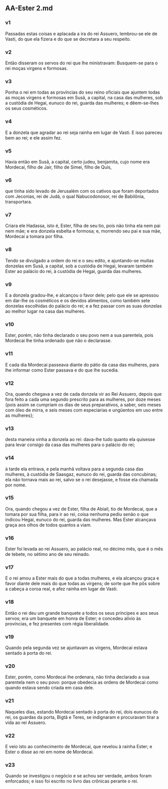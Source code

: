 ## AA-Ester 2.md
### v1
 Passadas estas coisas e aplacada a ira do rei Assuero, lembrou-se ele de Vasti, do que ela fizera e do que se decretara a seu respeito.
### v2
 Então disseram os servos do rei que lhe ministravam: Busquem-se para o rei moças virgens e formosas.
### v3
 Ponha o rei em todas as províncias do seu reino oficiais que ajuntem todas as moças virgens e formosas em Susã, a capital, na casa das mulheres, sob a custódia de Hegai, eunuco do rei, guarda das mulheres; e dêem-se-lhes os seus cosméticos.
### v4
 E a donzela que agradar ao rei seja rainha em lugar de Vasti. E isso pareceu bem ao rei; e ele assim fez.
### v5
 Havia então em Susã, a capital, certo judeu, benjamita, cujo nome era Mordecai, filho de Jair, filho de Simei, filho de Quis,
### v6
 que tinha sido levado de Jerusalém com os cativos que foram deportados com Jeconias, rei de Judá, o qual Nabucodonosor, rei de Babilônia, transportara.
### v7
 Criara ele Hadassa, isto é, Ester, filha de seu tio, pois não tinha ela nem pai nem mãe; e era donzela esbelta e formosa; e, morrendo seu pai e sua mãe, Mordecai a tomara por filha.
### v8
 Tendo se divulgado a ordem do rei e o seu edito, e ajuntando-se muitas donzelas em Susã, a capital, sob a custódia de Hegai, levaram também Ester ao palácio do rei, à custódia de Hegai, guarda das mulheres.
### v9
 E a donzela gradou-lhe, e alcançou o favor dele; pelo que ele se apressou em dar-lhe os cosméticos e os devidos alimentos, como também sete donzelas escolhidas do palácio do rei; e a fez passar com as suas donzelas ao melhor lugar na casa das mulheres.
### v10
 Ester, porém, não tinha declarado o seu povo nem a sua parentela, pois Mordecai lhe tinha ordenado que não o declarasse.
### v11
 E cada dia Mordecai passeava diante do pátio da casa das mulheres, para lhe informar como Ester passava e do que lhe sucedia.
### v12
 Ora, quando chegava a vez de cada donzela vir ao Rei Assuero, depois que fora feito a cada uma segundo prescrito para as mulheres, por doze meses {pois assim se cumpriam os dias de seus preparativos, a saber, seis meses com óleo de mirra, e seis meses com especiarias e ungüentos em uso entre as mulheres};
### v13
 desta maneira vinha a donzela ao rei: dava-lhe tudo quanto ela quisesse para levar consigo da casa das mulheres para o palácio do rei;
### v14
 à tarde ela entrava, e pela manhã voltava para a segunda casa das mulheres, à custódia de Saasgaz, eunuco do rei, guarda das concubinas; ela não tornava mais ao rei, salvo se o rei desejasse, e fosse ela chamada por nome.
### v15
 Ora, quando chegou a vez de Ester, filha de Abiail, tio de Mordecai, que a tomara por sua filha, para ir ao rei, coisa nenhuma pediu senão o que indicou Hegai, eunuco do rei, guarda das mulheres. Mas Ester alcançava graça aos olhos de todos quantos a viam.
### v16
 Ester foi levada ao rei Assuero, ao palácio real, no décimo mês, que é o mês de tebete, no sétimo ano de seu reinado.
### v17
 E o rei amou a Ester mais do que a todas mulheres, e ela alcançou graça e favor diante dele mais do que todas as virgens; de sorte que lhe pôs sobre a cabeça a coroa real, e afez rainha em lugar de Vasti.
### v18
 Então o rei deu um grande banquete a todos os seus príncipes e aos seus servos; era um banquete em honra de Ester; e concedeu alívio às províncias, e fez presentes com régia liberalidade.
### v19
 Quando pela segunda vez se ajuntavam as virgens, Mordecai estava sentado à porta do rei.
### v20
 Ester, porém, como Mordecai lhe ordenara, não tinha declarado a sua parentela nem o seu povo: porque obedecia as ordens de Mordecai como quando estava sendo criada em casa dele.
### v21
 Naqueles dias, estando Mordecai sentado à porta do rei, dois eunucos do rei, os guardas da porta, Bigtã e Teres, se indignaram e procuravam tirar a vida ao rei Assuero.
### v22
 E veio isto ao conhecimento de Mordecai, que revelou à rainha Ester; e Ester o disse ao rei em nome de Mordecai.
### v23
 Quando se investigou o negócio e se achou ser verdade, ambos foram enforcados; e isso foi escrito no livro das crônicas perante o rei.
